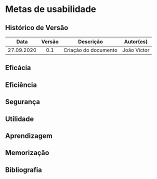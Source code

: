 # Metas de usabilidade

## Histórico de Versão
|    Data    | Versão | Descrição            | Autor(es)       |
| :--------: | :----: | :------------------: | :-------------: |
| 27.09.2020 |  0.1   | Criação do documento | João Victor |

<div align="justify">

## Eficácia

## Eficiência

## Segurança

## Utilidade

## Aprendizagem

## Memorização


</div>

## Bibliografia

